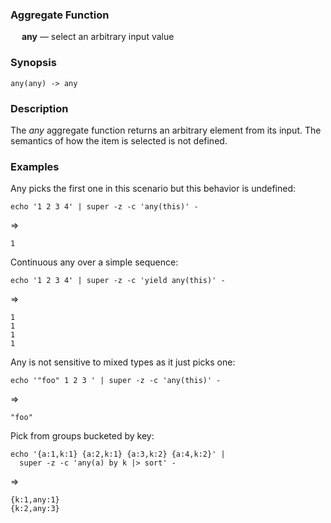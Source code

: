 ### Aggregate Function

&emsp; **any** &mdash; select an arbitrary input value

### Synopsis
```
any(any) -> any
```

### Description

The _any_ aggregate function returns an arbitrary element from its input.
The semantics of how the item is selected is not defined.

### Examples

Any picks the first one in this scenario but this behavior is undefined:
```mdtest-command
echo '1 2 3 4' | super -z -c 'any(this)' -
```
=>
```mdtest-output
1
```

Continuous any over a simple sequence:
```mdtest-command
echo '1 2 3 4' | super -z -c 'yield any(this)' -
```
=>
```mdtest-output
1
1
1
1
```

Any is not sensitive to mixed types as it just picks one:
```mdtest-command
echo '"foo" 1 2 3 ' | super -z -c 'any(this)' -
```
=>
```mdtest-output
"foo"
```

Pick from groups bucketed by key:
```mdtest-command
echo '{a:1,k:1} {a:2,k:1} {a:3,k:2} {a:4,k:2}' |
  super -z -c 'any(a) by k |> sort' -
```
=>
```mdtest-output
{k:1,any:1}
{k:2,any:3}
```

